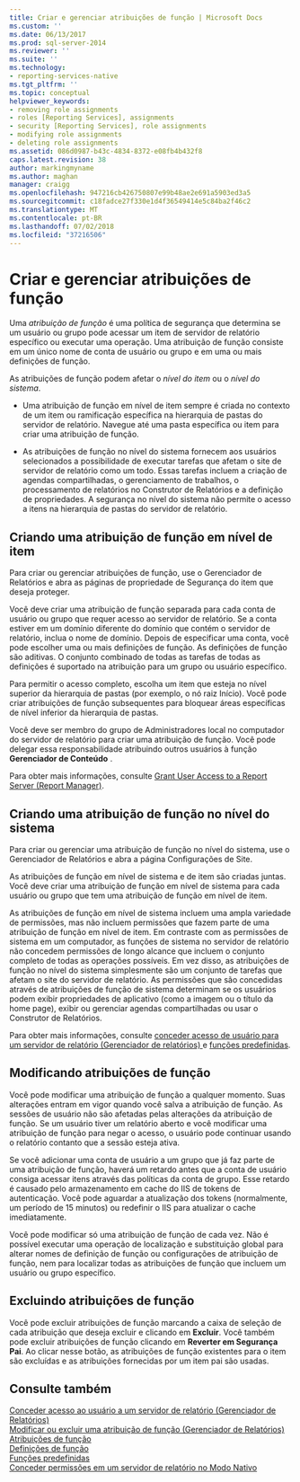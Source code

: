 ```yaml
---
title: Criar e gerenciar atribuições de função | Microsoft Docs
ms.custom: ''
ms.date: 06/13/2017
ms.prod: sql-server-2014
ms.reviewer: ''
ms.suite: ''
ms.technology:
- reporting-services-native
ms.tgt_pltfrm: ''
ms.topic: conceptual
helpviewer_keywords:
- removing role assignments
- roles [Reporting Services], assignments
- security [Reporting Services], role assignments
- modifying role assignments
- deleting role assignments
ms.assetid: 086d0987-b43c-4834-8372-e08fb4b432f8
caps.latest.revision: 38
author: markingmyname
ms.author: maghan
manager: craigg
ms.openlocfilehash: 947216cb426750807e99b48ae2e691a5903ed3a5
ms.sourcegitcommit: c18fadce27f330e1d4f36549414e5c84ba2f46c2
ms.translationtype: MT
ms.contentlocale: pt-BR
ms.lasthandoff: 07/02/2018
ms.locfileid: "37216506"
---
```

# <a name="create-and-manage-role-assignments"></a>Criar e gerenciar atribuições de função
  Uma *atribuição de função* é uma política de segurança que determina se um usuário ou grupo pode acessar um item de servidor de relatório específico ou executar uma operação. Uma atribuição de função consiste em um único nome de conta de usuário ou grupo e em uma ou mais definições de função.  
  
 As atribuições de função podem afetar o *nível do item* ou o *nível do sistema*.  
  
-   Uma atribuição de função em nível de item sempre é criada no contexto de um item ou ramificação específica na hierarquia de pastas do servidor de relatório. Navegue até uma pasta específica ou item para criar uma atribuição de função.  
  
-   As atribuições de função no nível do sistema fornecem aos usuários selecionados a possibilidade de executar tarefas que afetam o site de servidor de relatório como um todo. Essas tarefas incluem a criação de agendas compartilhadas, o gerenciamento de trabalhos, o processamento de relatórios no Construtor de Relatórios e a definição de propriedades. A segurança no nível do sistema não permite o acesso a itens na hierarquia de pastas do servidor de relatório.  
  
## <a name="creating-an-item-level-role-assignment"></a>Criando uma atribuição de função em nível de item  
 Para criar ou gerenciar atribuições de função, use o Gerenciador de Relatórios e abra as páginas de propriedade de Segurança do item que deseja proteger.  
  
 Você deve criar uma atribuição de função separada para cada conta de usuário ou grupo que requer acesso ao servidor de relatório. Se a conta estiver em um domínio diferente do domínio que contém o servidor de relatório, inclua o nome de domínio. Depois de especificar uma conta, você pode escolher uma ou mais definições de função. As definições de função são aditivas. O conjunto combinado de todas as tarefas de todas as definições é suportado na atribuição para um grupo ou usuário específico.  
  
 Para permitir o acesso completo, escolha um item que esteja no nível superior da hierarquia de pastas (por exemplo, o nó raiz Início). Você pode criar atribuições de função subsequentes para bloquear áreas específicas de nível inferior da hierarquia de pastas.  
  
 Você deve ser membro do grupo de Administradores local no computador do servidor de relatório para criar uma atribuição de função. Você pode delegar essa responsabilidade atribuindo outros usuários à função **Gerenciador de Conteúdo** .  
  
 Para obter mais informações, consulte [Grant User Access to a Report Server &#40;Report Manager&#41;](grant-user-access-to-a-report-server.md).  
  
## <a name="creating-a-system-level-role-assignment"></a>Criando uma atribuição de função no nível do sistema  
 Para criar ou gerenciar uma atribuição de função no nível do sistema, use o Gerenciador de Relatórios e abra a página Configurações de Site.  
  
 As atribuições de função em nível de sistema e de item são criadas juntas. Você deve criar uma atribuição de função em nível de sistema para cada usuário ou grupo que tem uma atribuição de função em nível de item.  
  
 As atribuições de função em nível de sistema incluem uma ampla variedade de permissões, mas não incluem permissões que fazem parte de uma atribuição de função em nível de item. Em contraste com as permissões de sistema em um computador, as funções de sistema no servidor de relatório não concedem permissões de longo alcance que incluem o conjunto completo de todas as operações possíveis. Em vez disso, as atribuições de função no nível do sistema simplesmente são um conjunto de tarefas que afetam o site do servidor de relatório. As permissões que são concedidas através de atribuições de função de sistema determinam se os usuários podem exibir propriedades de aplicativo (como a imagem ou o título da home page), exibir ou gerenciar agendas compartilhadas ou usar o Construtor de Relatórios.  
  
 Para obter mais informações, consulte [conceder acesso de usuário para um servidor de relatório &#40;Gerenciador de relatórios&#41; ](grant-user-access-to-a-report-server.md) e [funções predefinidas](role-definitions-predefined-roles.md).  
  
## <a name="modifying-a-role-assignment"></a>Modificando atribuições de função  
 Você pode modificar uma atribuição de função a qualquer momento. Suas alterações entram em vigor quando você salva a atribuição de função. As sessões de usuário não são afetadas pelas alterações da atribuição de função. Se um usuário tiver um relatório aberto e você modificar uma atribuição de função para negar o acesso, o usuário pode continuar usando o relatório contanto que a sessão esteja ativa.  
  
 Se você adicionar uma conta de usuário a um grupo que já faz parte de uma atribuição de função, haverá um retardo antes que a conta de usuário consiga acessar itens através das políticas da conta de grupo. Esse retardo é causado pelo armazenamento em cache do IIS de tokens de autenticação. Você pode aguardar a atualização dos tokens (normalmente, um período de 15 minutos) ou redefinir o IIS para atualizar o cache imediatamente.  
  
 Você pode modificar só uma atribuição de função de cada vez. Não é possível executar uma operação de localização e substituição global para alterar nomes de definição de função ou configurações de atribuição de função, nem para localizar todas as atribuições de função que incluem um usuário ou grupo específico.  
  
## <a name="deleting-a-role-assignment"></a>Excluindo atribuições de função  
 Você pode excluir atribuições de função marcando a caixa de seleção de cada atribuição que deseja excluir e clicando em **Excluir**. Você também pode excluir atribuições de função clicando em **Reverter em Segurança Pai**. Ao clicar nesse botão, as atribuições de função existentes para o item são excluídas e as atribuições fornecidas por um item pai são usadas.  
  
## <a name="see-also"></a>Consulte também  
 [Conceder acesso ao usuário a um servidor de relatório &#40;Gerenciador de Relatórios&#41;](grant-user-access-to-a-report-server.md)   
 [Modificar ou excluir uma atribuição de função &#40;Gerenciador de Relatórios&#41;](role-assignments-modify-or-delete.md)   
 [Atribuições de função](role-assignments.md)   
 [Definições de função](role-definitions.md)   
 [Funções predefinidas](role-definitions-predefined-roles.md)   
 [Conceder permissões em um servidor de relatório no Modo Nativo](granting-permissions-on-a-native-mode-report-server.md)  
  
  
